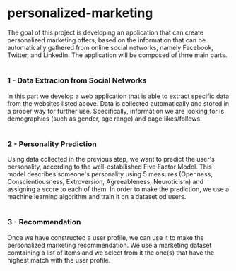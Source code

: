 <h1>personalized-marketing</h1>
The goal of this project is developing an application that can create personalized marketing offers, based on the information that can be automatically gathered from online social networks, namely Facebook, Twitter, and LinkedIn.
The application will be composed of thrre main parts.

#

<h3>1 - Data Extracion from Social Networks</h3>
In this part we develop a web application that is able to extract specific data from the websites listed above. Data is collected automatically and stored in a proper way for further use.
Specifically, information we are looking for is demographics (such as gender, age range) and page likes/follows.

#

<h3>2 - Personality Prediction</h3>
Using data collected in the previous step, we want to predict the user's personality, according to the well-estabilished Five Factor Model. This model describes someone's personality using 5 measures (Openness, Conscientiousness, Extroversion, Agreeableness, Neuroticism) and assigning a score to each of them. In order to make the prediction, we use a machine learning algorithm and train it on a dataset od users.

#

<h3>3 - Recommendation</h3>
Once we have constructed a user profile, we can use it to make the personalized marketing recommendation. We use a marketing dataset comtaining a list of items and we select from it the one(s) that have the highest match with the user profile.
